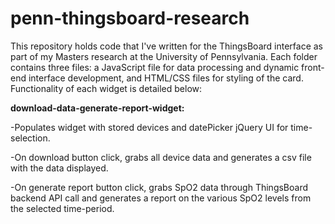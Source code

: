 # penn-thingsboard-research
This repository holds code that I've written for the ThingsBoard interface as part of my Masters research at the University of 
Pennsylvania. Each folder contains three files: a JavaScript file for data processing and dynamic front-end interface development,
and HTML/CSS files for styling of the card. Functionality of each widget is detailed below:

**download-data-generate-report-widget:**

-Populates widget with stored devices and datePicker jQuery UI for time-selection.

-On download button click, grabs all device data and generates a csv file with the data displayed. 

-On generate report button click, grabs SpO2 data through ThingsBoard backend API call and generates a report on the various SpO2 levels
from the selected time-period. 
